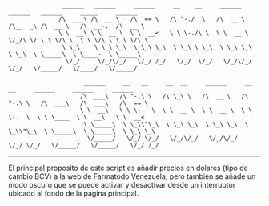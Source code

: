 
                   ______   ______     ______     __    __     ______     ______   ______     _____     ______    
                  /\  ___\ /\  __ \   /\  == \   /\ "-./  \   /\  __ \   /\__  _\ /\  __ \   /\  __-.  /\  __ \   
                  \ \  __\ \ \  __ \  \ \  __<   \ \ \-./\ \  \ \  __ \  \/_/\ \/ \ \ \/\ \  \ \ \/\ \ \ \ \/\ \  
                   \ \_\    \ \_\ \_\  \ \_\ \_\  \ \_\ \ \_\  \ \_\ \_\    \ \_\  \ \_____\  \ \____-  \ \_____\ 
                    \/_/     \/_/\/_/   \/_/ /_/   \/_/  \/_/   \/_/\/_/     \/_/   \/_____/   \/____/   \/_____/ 
                                                                                                                  
                         ______     __   __     __  __     ______     __   __     ______     ______     ______    
                        /\  ___\   /\ "-.\ \   /\ \_\ \   /\  __ \   /\ "-.\ \   /\  ___\   /\  ___\   /\  == \   
                        \ \  __\   \ \ \-.  \  \ \  __ \  \ \  __ \  \ \ \-.  \  \ \ \____  \ \  __\   \ \  __<   
                         \ \_____\  \ \_\\"\_\  \ \_\ \_\  \ \_\ \_\  \ \_\\"\_\  \ \_____\  \ \_____\  \ \_\ \_\ 
                          \/_____/   \/_/ \/_/   \/_/\/_/   \/_/\/_/   \/_/ \/_/   \/_____/   \/_____/   \/_/ /_/ 
                                                                                                                  
                                                                                                      
------------------------------------------------------------------------------------------------------------------


El principal proposito de este script es añadir precios en dolares (tipo de cambio BCV) a la web de Farmatodo Venezuela, pero tambien se añade un modo oscuro que se puede activar y desactivar desde un interruptor ubicado al fondo de la pagina principal.
